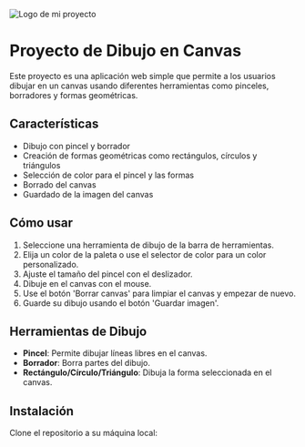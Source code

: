 ![Logo de mi proyecto](https://github.com/dizedesign/-39DayCode--Drawing-or-Paint-App/blob/main/bandicam%202024-05-05%2013-09-52-724.jpg?raw=true)

# Proyecto de Dibujo en Canvas

Este proyecto es una aplicación web simple que permite a los usuarios dibujar en un canvas usando diferentes herramientas como pinceles, borradores y formas geométricas.

## Características

- Dibujo con pincel y borrador
- Creación de formas geométricas como rectángulos, círculos y triángulos
- Selección de color para el pincel y las formas
- Borrado del canvas
- Guardado de la imagen del canvas

## Cómo usar

1. Seleccione una herramienta de dibujo de la barra de herramientas.
2. Elija un color de la paleta o use el selector de color para un color personalizado.
3. Ajuste el tamaño del pincel con el deslizador.
4. Dibuje en el canvas con el mouse.
5. Use el botón 'Borrar canvas' para limpiar el canvas y empezar de nuevo.
6. Guarde su dibujo usando el botón 'Guardar imagen'.

## Herramientas de Dibujo

- **Pincel**: Permite dibujar líneas libres en el canvas.
- **Borrador**: Borra partes del dibujo.
- **Rectángulo/Círculo/Triángulo**: Dibuja la forma seleccionada en el canvas.

## Instalación

Clone el repositorio a su máquina local:


